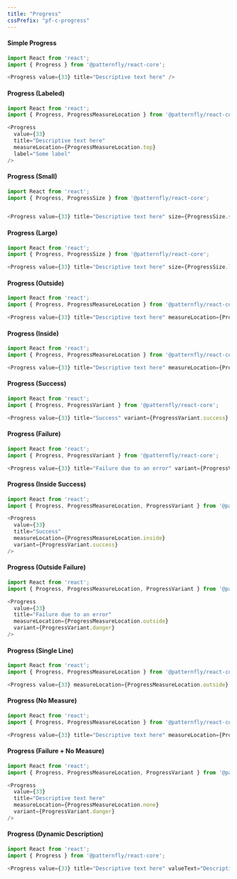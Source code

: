 ```yaml
---
title: "Progress"
cssPrefix: "pf-c-progress"
---
```

#### Simple Progress
```js
import React from 'react';
import { Progress } from '@patternfly/react-core';

<Progress value={33} title="Descriptive text here" />
```

#### Progress (Labeled)
```js
import React from 'react';
import { Progress, ProgressMeasureLocation } from '@patternfly/react-core';

<Progress
  value={33}
  title="Descriptive text here"
  measureLocation={ProgressMeasureLocation.top}
  label="Some label"
/>
```

#### Progress (Small)
```js
import React from 'react';
import { Progress, ProgressSize } from '@patternfly/react-core';


<Progress value={33} title="Descriptive text here" size={ProgressSize.sm} />
```

#### Progress (Large)
```js
import React from 'react';
import { Progress, ProgressSize } from '@patternfly/react-core';

<Progress value={33} title="Descriptive text here" size={ProgressSize.lg} />
```

#### Progress (Outside)
```js
import React from 'react';
import { Progress, ProgressMeasureLocation } from '@patternfly/react-core';

<Progress value={33} title="Descriptive text here" measureLocation={ProgressMeasureLocation.outside} />
```

#### Progress (Inside)
```js
import React from 'react';
import { Progress, ProgressMeasureLocation } from '@patternfly/react-core';

<Progress value={33} title="Descriptive text here" measureLocation={ProgressMeasureLocation.inside} />
```

#### Progress (Success)
```js
import React from 'react';
import { Progress, ProgressVariant } from '@patternfly/react-core';

<Progress value={33} title="Success" variant={ProgressVariant.success} />
```

#### Progress (Failure)
```js
import React from 'react';
import { Progress, ProgressVariant } from '@patternfly/react-core';

<Progress value={33} title="Failure due to an error" variant={ProgressVariant.danger} />
```

#### Progress (Inside Success)
```js
import React from 'react';
import { Progress, ProgressMeasureLocation, ProgressVariant } from '@patternfly/react-core';

<Progress
  value={33}
  title="Success"
  measureLocation={ProgressMeasureLocation.inside}
  variant={ProgressVariant.success}
/>
```

#### Progress (Outside Failure)
```js
import React from 'react';
import { Progress, ProgressMeasureLocation, ProgressVariant } from '@patternfly/react-core';

<Progress
  value={33}
  title="Failure due to an error"
  measureLocation={ProgressMeasureLocation.outside}
  variant={ProgressVariant.danger}
/>
```

#### Progress (Single Line)
```js
import React from 'react';
import { Progress, ProgressMeasureLocation } from '@patternfly/react-core';

<Progress value={33} measureLocation={ProgressMeasureLocation.outside} />
```

#### Progress (No Measure)
```js
import React from 'react';
import { Progress, ProgressMeasureLocation } from '@patternfly/react-core';

<Progress value={33} title="Descriptive text here" measureLocation={ProgressMeasureLocation.none} />
```

#### Progress (Failure + No Measure)
```js
import React from 'react';
import { Progress, ProgressMeasureLocation, ProgressVariant } from '@patternfly/react-core';

<Progress
  value={33}
  title="Descriptive text here"
  measureLocation={ProgressMeasureLocation.none}
  variant={ProgressVariant.danger}
/>
```

#### Progress (Dynamic Description)
```js
import React from 'react';
import { Progress } from '@patternfly/react-core';

<Progress value={33} title="Descriptive text here" valueText="Descriptive text here" />
```